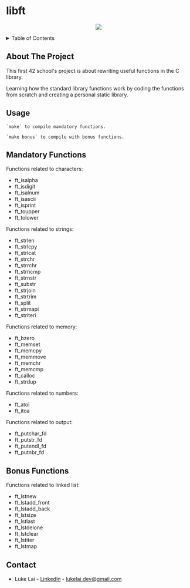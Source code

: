 # libft

<p align="center">
  <img src="https://github.com/SimpleLuke/libft/assets/89473016/82ff1559-3fd3-425b-90b1-ad650ba85c08" />
</p>

<!-- TABLE OF CONTENTS -->
<details>
  <summary>Table of Contents</summary>
  <ol>
    <li>
      <a href="#about-the-project">About The Project</a>
    </li>
    <li>
      <a href="#usage">Usage</a>
    </li>
    <li><a href="#mandatory-functions">Mandatory Functions</a></li>
    <li><a href="#bonus-functions">Bonus Functions</a></li>
    <li><a href="#contact">Contact</a></li>
  </ol>
</details>

## About The Project
This first 42 school's project is about rewriting useful functions in the C library. 

Learning how the standard library functions work by coding the functions from scratch and creating a personal static library.

## Usage
```
`make` to compile mandatory functions.

`make bonus` to compile with bonus functions.
```

## Mandatory Functions

Functions related to characters:
- ft_isalpha
- ft_isdigit
- ft_isalnum
- ft_isascii
- ft_isprint
- ft_toupper
- ft_tolower

Functions related to strings:
- ft_strlen
- ft_strlcpy
- ft_strlcat
- ft_strchr
- ft_strrchr
- ft_strncmp
- ft_strnstr
- ft_substr
- ft_strjoin
- ft_strtrim
- ft_split
- ft_strmapi
- ft_striteri

Functions related to memory:
- ft_bzero
- ft_memset
- ft_memcpy
- ft_memmove
- ft_memchr
- ft_memcmp
- ft_calloc
- ft_strdup

Functions related to numbers:
- ft_atoi
- ft_itoa

Functions related to output:
- ft_putchar_fd
- ft_putstr_fd
- ft_putendl_fd
- ft_putnbr_fd

## Bonus Functions
Functions related to linked list:
- ft_lstnew
- ft_lstadd_front
- ft_lstadd_back
- ft_lstsize
- ft_lstlast
- ft_lstdelone
- ft_lstclear
- ft_lstiter
- ft_lstmap

<!-- CONTACT -->

## Contact

- Luke Lai - [LinkedIn](https://www.linkedin.com/in/luke-lai-309a3522b/) - lukelai.dev@gmail.com
